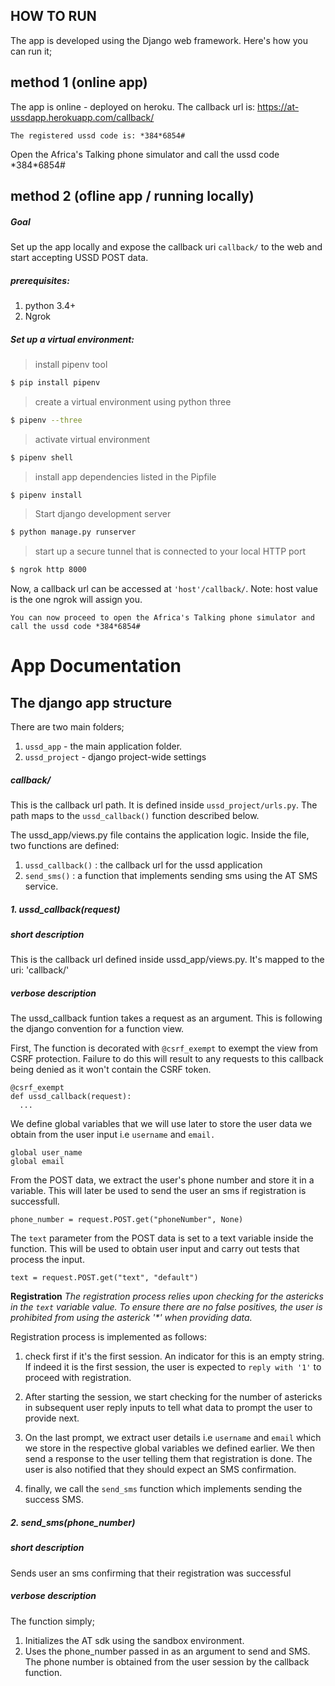 
## HOW TO RUN
The app is developed using the Django web framework. Here's how you can run it;

## method 1 (online app)

The app is online - deployed on heroku. 
The callback url is: https://at-ussdapp.herokuapp.com/callback/

`The registered ussd code is: *384*6854#`

Open the Africa's Talking phone simulator and call the ussd code \*384\*6854\#



## method 2 (ofline app / running locally)
##### Goal
Set up the app locally and expose the callback uri `callback/` to the web and start accepting USSD POST data.
##### prerequisites:
1. python 3.4+
2. Ngrok



##### Set up a virtual environment:

>install pipenv tool

```sh
$ pip install pipenv
```

>create a virtual environment using python three

```sh
$ pipenv --three
```

>activate virtual environment

```sh
$ pipenv shell
```

>install app dependencies listed in the Pipfile

```sh
$ pipenv install
```

>Start django development server

```sh
$ python manage.py runserver
```

>start up a secure tunnel that is connected to your local HTTP port

```sh
$ ngrok http 8000
```


Now, a callback url can be accessed at `'host'/callback/`. 
Note: host value is the one ngrok will assign you.

`You can now proceed to open the Africa's Talking phone simulator and call the ussd code *384*6854#`


# App Documentation

## The django app structure

There are two main folders;
1. `ussd_app` - the main application folder.
2. `ussd_project` - django project-wide settings

##### **callback/**
This is the callback url path. It is defined inside `ussd_project/urls.py`. The path maps to the `ussd_callback()` function described below.



The ussd_app/views.py file contains the application logic.
Inside the file, two functions are defined:
1. `ussd_callback()` : the callback url for the ussd application
2. `send_sms()` : a function that implements sending sms using the AT SMS service.


##### **1. ussd_callback(request)**

##### short description
This is the callback url defined inside ussd_app/views.py. It's mapped to the uri: 'callback/'

##### verbose description
The ussd_callback funtion takes a request as an argument. This is following the django convention for a function view.

First, The function is decorated with `@csrf_exempt` to exempt the view from CSRF protection. Failure to do this will result to any requests to this callback being denied as it won't contain the CSRF token. 

```
@csrf_exempt
def ussd_callback(request):
  ...    
```

We define global variables that we will use later to store the user data we obtain from the user input i.e `username` and `email.` 

``` 
global user_name
global email
```

From the POST data, we extract the user's phone number and store it in a variable. This will later be used to send the user an sms if registration is successfull.

``` 
phone_number = request.POST.get("phoneNumber", None)
```

The `text` parameter from the POST data is set to a text variable inside the function. This will be used to obtain user input and carry out tests that process the input.

``` 
text = request.POST.get("text", "default")
```

**Registration**
*The registration process relies upon checking for the astericks in the `text` variable value. To ensure there are no false positives, the user is prohibited from using the asterick '\*' when providing data.* 

Registration process is implemented as follows:
1. check first if it's the first session. An indicator for this is an empty string. If indeed it is the first session, the user is expected to `reply with '1'` to proceed with registration.

2. After starting the session, we start checking for the number of astericks in subsequent user reply inputs to tell what data to prompt the user to provide next.

3. On the last prompt, we extract user details i.e `username` and `email` which we store in the respective global variables we defined earlier. We then send a response to the user telling them that registration is done. The user is also notified that they should expect an SMS confirmation.

4. finally, we call the `send_sms` function which implements sending the success SMS.



##### **2. send_sms(phone_number)**

##### short description
Sends user an sms confirming that their registration was successful

##### verbose description
The function simply;

1. Initializes the AT sdk using the sandbox environment.
2. Uses the phone_number passed in as an argument to send and SMS. The phone number is obtained from the  user session by the callback function.











